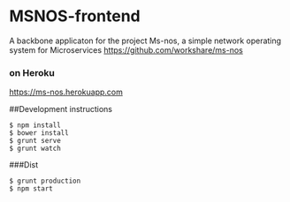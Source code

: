 # MSNOS-frontend

A backbone applicaton for the project Ms-nos, a simple network operating system for Microservices
<https://github.com/workshare/ms-nos>

### on Heroku
<https://ms-nos.herokuapp.com>


##Development instructions

```
$ npm install
$ bower install
$ grunt serve
$ grunt watch
```

###Dist

```
$ grunt production
$ npm start
```